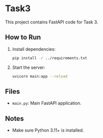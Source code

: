 # Task3

This project contains FastAPI code for Task 3.

## How to Run

1. Install dependencies:
   ```bash
   pip install -r ../requirements.txt
   ```
2. Start the server:
   ```bash
   uvicorn main:app --reload
   ```

## Files

- `main.py`: Main FastAPI application.

## Notes

- Make sure Python 3.11+ is installed.
